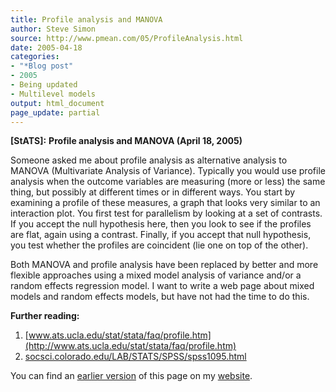 ```yaml
---
title: Profile analysis and MANOVA
author: Steve Simon
source: http://www.pmean.com/05/ProfileAnalysis.html
date: 2005-04-18
categories:
- "*Blog post"
- 2005
- Being updated
- Multilevel models
output: html_document
page_update: partial
---
```

**[StATS]:** **Profile analysis and MANOVA (April
18, 2005)**

Someone asked me about profile analysis as alternative analysis to
MANOVA (Multivariate Analysis of Variance). Typically you would use
profile analysis when the outcome variables are measuring (more or
less) the same thing, but possibly at different times or in different
ways. You start by examining a profile of these measures, a graph that
looks very similar to an interaction plot. You first test for
parallelism by looking at a set of contrasts. If you accept the null
hypothesis here, then you look to see if the profiles are flat, again
using a contrast. Finally, if you accept that null hypothesis, you
test whether the profiles are coincident (lie one on top of the
other).

Both MANOVA and profile analysis have been replaced by better and more
flexible approaches using a mixed model analysis of variance and/or a
random effects regression model. I want to write a web page about
mixed models and random effects models, but have not had the time to
do this.

**Further reading:**

1.  [www.ats.ucla.edu/stat/stata/faq/profile.htm](http://www.ats.ucla.edu/stat/stata/faq/profile.htm)
2.  [socsci.colorado.edu/LAB/STATS/SPSS/spss1095.html](http://socsci.colorado.edu/LAB/STATS/SPSS/spss1095.html)

You can find an [earlier version][sim1] of this page on my [website][sim2].

[sim1]: http://www.pmean.com/05/ProfileAnalysis.html
[sim2]: http://www.pmean.com

